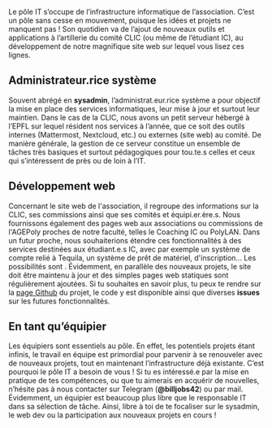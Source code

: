 Le pôle IT s’occupe de l’infrastructure informatique de l’association. C’est un pôle sans cesse en mouvement, puisque les idées et projets ne manquent pas ! Son quotidien va de l’ajout de nouveaux outils et applications à l’artillerie du comité CLIC (ou même de l’étudiant IC), au développement de notre magnifique site web sur lequel vous lisez ces lignes.

## Administrateur.rice système
Souvent abrégé en **sysadmin**, l’administrat.eur.rice système a pour objectif la mise en place des services informatiques, leur mise à jour et surtout leur maintien. Dans le cas de la CLIC, nous avons un petit serveur hébergé à l’EPFL sur lequel résident nos services à l’année, que ce soit des outils internes (Mattermost, Nextcloud, etc.) ou externes (site web) au comité. De manière générale, la gestion de ce serveur constitue un ensemble de tâches très basiques et surtout pédagogiques pour tou.te.s celles et ceux qui s’intéressent de près ou de loin à l’IT.

## Développement web
Concernant le site web de l'association, il regroupe des informations sur la CLIC, ses commissions ainsi que ses comités et équipi.er.ère.s. Nous fournissons également des pages web aux associations ou commissions de l'AGEPoly proches de notre faculté, telles le Coaching IC ou PolyLAN. Dans un futur proche, nous souhaiterions étendre ces fonctionnalités à des services destinées aux étudiant.e.s IC, avec par exemple un système de compte relié à Tequila, un système de prêt de matériel, d'inscription... Les possibilités sont . Évidemment, en parallèle des nouveaux projets, le site doit être maintenu à jour et des simples pages web statiques sont régulièrement ajoutées. Si tu souhaites en savoir plus, tu peux te rendre sur la [page Github](https://github.com/clicepfl/clic-website) du projet, le code y est disponible ainsi que diverses __issues__ sur les futures fonctionnalités.


## En tant qu’équipier
Les équipiers sont essentiels au pôle. En effet, les potentiels projets étant infinis, le travail en équipe est primordial pour parvenir à se renouveler avec de nouveaux projets, tout en maintenant l’infrastructure déjà existante. C’est pourquoi le pôle IT a besoin de vous ! Si tu es intéressé.e par la mise en pratique de tes compétences, ou que tu aimerais en acquérir de nouvelles, n’hésite pas à nous contacter sur Telegram (**@billjobs42**) ou par mail. Évidemment, un équipier est beaucoup plus libre que le responsable IT dans sa sélection de tâche. Ainsi, libre à toi de te focaliser sur le sysadmin, le web dev ou la participation aux nouveaux projets en cours !
